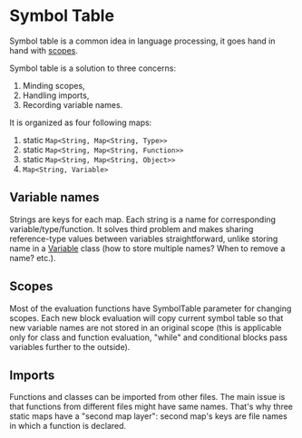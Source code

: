 # Symbol Table
Symbol table is a common idea in language processing, it goes hand in hand with [scopes](../docs/Scopes.md).

Symbol table is a solution to three concerns:
1. Minding scopes,
2. Handling imports,
3. Recording variable names.

It is organized as four following maps:
1. static ```Map<String, Map<String, Type>>```
2. static ```Map<String, Map<String, Function>>```
3. static ```Map<String, Map<String, Object>>```
4. ```Map<String, Variable>```

## Variable names
Strings are keys for each map. Each string is a name for corresponding variable/type/function. It solves third problem and makes sharing reference-type values between variables straightforward, unlike storing name in a [Variable](../src/main/kotlin/properties/Variable.kt) class (how to store multiple names? When to remove a name? etc.).

## Scopes
Most of the evaluation functions have SymbolTable parameter for changing scopes. Each new block evaluation will copy current symbol table so that new variable names are not stored in an original scope (this is applicable only for class and function evaluation, "while" and conditional blocks pass variables further to the outside).

## Imports
Functions and classes can be imported from other files. The main issue is that functions from different files might have same names. That's why three static maps have a "second map layer": second map's keys are file names in which a function is declared.